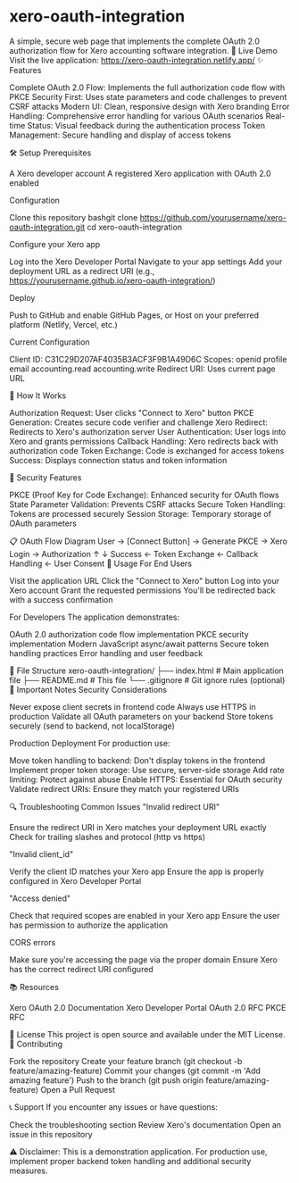 # xero-oauth-integration
A simple, secure web page that implements the complete OAuth 2.0 authorization flow for Xero accounting software integration.
🚀 Live Demo
Visit the live application: https://xero-oauth-integration.netlify.app/
✨ Features

Complete OAuth 2.0 Flow: Implements the full authorization code flow with PKCE
Security First: Uses state parameters and code challenges to prevent CSRF attacks
Modern UI: Clean, responsive design with Xero branding
Error Handling: Comprehensive error handling for various OAuth scenarios
Real-time Status: Visual feedback during the authentication process
Token Management: Secure handling and display of access tokens

🛠️ Setup
Prerequisites

A Xero developer account
A registered Xero application with OAuth 2.0 enabled

Configuration

Clone this repository
bashgit clone https://github.com/yourusername/xero-oauth-integration.git
cd xero-oauth-integration

Configure your Xero app

Log into the Xero Developer Portal
Navigate to your app settings
Add your deployment URL as a redirect URI (e.g., https://yourusername.github.io/xero-oauth-integration/)


Deploy

Push to GitHub and enable GitHub Pages, or
Host on your preferred platform (Netlify, Vercel, etc.)



Current Configuration

Client ID: C31C29D207AF4035B3ACF3F9B1A49D6C
Scopes: openid profile email accounting.read accounting.write
Redirect URI: Uses current page URL

🔧 How It Works

Authorization Request: User clicks "Connect to Xero" button
PKCE Generation: Creates secure code verifier and challenge
Xero Redirect: Redirects to Xero's authorization server
User Authentication: User logs into Xero and grants permissions
Callback Handling: Xero redirects back with authorization code
Token Exchange: Code is exchanged for access tokens
Success: Displays connection status and token information

🔐 Security Features

PKCE (Proof Key for Code Exchange): Enhanced security for OAuth flows
State Parameter Validation: Prevents CSRF attacks
Secure Token Handling: Tokens are processed securely
Session Storage: Temporary storage of OAuth parameters

📋 OAuth Flow Diagram
User → [Connect Button] → Generate PKCE → Xero Login → Authorization
  ↑                                                         ↓
Success ← Token Exchange ← Callback Handling ← User Consent
🎯 Usage
For End Users

Visit the application URL
Click the "Connect to Xero" button
Log into your Xero account
Grant the requested permissions
You'll be redirected back with a success confirmation

For Developers
The application demonstrates:

OAuth 2.0 authorization code flow implementation
PKCE security implementation
Modern JavaScript async/await patterns
Secure token handling practices
Error handling and user feedback

📁 File Structure
xero-oauth-integration/
├── index.html          # Main application file
├── README.md          # This file
└── .gitignore         # Git ignore rules (optional)
🚨 Important Notes
Security Considerations

Never expose client secrets in frontend code
Always use HTTPS in production
Validate all OAuth parameters on your backend
Store tokens securely (send to backend, not localStorage)

Production Deployment
For production use:

Move token handling to backend: Don't display tokens in the frontend
Implement proper token storage: Use secure, server-side storage
Add rate limiting: Protect against abuse
Enable HTTPS: Essential for OAuth security
Validate redirect URIs: Ensure they match your registered URIs

🔍 Troubleshooting
Common Issues
"Invalid redirect URI"

Ensure the redirect URI in Xero matches your deployment URL exactly
Check for trailing slashes and protocol (http vs https)

"Invalid client_id"

Verify the client ID matches your Xero app
Ensure the app is properly configured in Xero Developer Portal

"Access denied"

Check that required scopes are enabled in your Xero app
Ensure the user has permission to authorize the application

CORS errors

Make sure you're accessing the page via the proper domain
Ensure Xero has the correct redirect URI configured

📚 Resources

Xero OAuth 2.0 Documentation
Xero Developer Portal
OAuth 2.0 RFC
PKCE RFC

📄 License
This project is open source and available under the MIT License.
🤝 Contributing

Fork the repository
Create your feature branch (git checkout -b feature/amazing-feature)
Commit your changes (git commit -m 'Add amazing feature')
Push to the branch (git push origin feature/amazing-feature)
Open a Pull Request

📞 Support
If you encounter any issues or have questions:

Check the troubleshooting section
Review Xero's documentation
Open an issue in this repository


⚠️ Disclaimer: This is a demonstration application. For production use, implement proper backend token handling and additional security measures.
